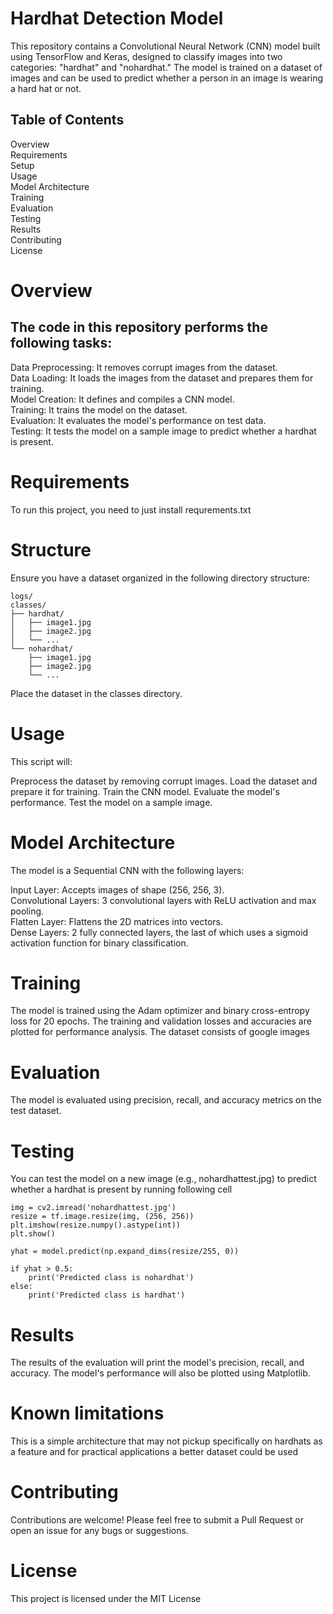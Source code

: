 # Hardhat Detection Model
This repository contains a Convolutional Neural Network (CNN) model built using TensorFlow and Keras, designed to classify images into two categories: "hardhat" and "nohardhat." The model is trained on a dataset of images and can be used to predict whether a person in an image is wearing a hard hat or not.

## Table of Contents
Overview  
Requirements  
Setup  
Usage  
Model Architecture  
Training  
Evaluation  
Testing  
Results  
Contributing  
License  
# Overview
## The code in this repository performs the following tasks:

Data Preprocessing: It removes corrupt images from the dataset.  
Data Loading: It loads the images from the dataset and prepares them for training.  
Model Creation: It defines and compiles a CNN model.  
Training: It trains the model on the dataset.  
Evaluation: It evaluates the model's performance on test data.  
Testing: It tests the model on a sample image to predict whether a hardhat is present.  
# Requirements
To run this project, you need to just install requrements.txt

# Structure 
Ensure you have a dataset organized in the following directory structure:
```
logs/  
classes/  
├── hardhat/  
│   ├── image1.jpg  
│   ├── image2.jpg  
│   └── ...  
└── nohardhat/  
    ├── image1.jpg  
    ├── image2.jpg  
    └── ...
```
Place the dataset in the classes directory.

# Usage
This script will:

Preprocess the dataset by removing corrupt images.
Load the dataset and prepare it for training.
Train the CNN model.
Evaluate the model's performance.
Test the model on a sample image.
# Model Architecture
The model is a Sequential CNN with the following layers:

Input Layer: Accepts images of shape (256, 256, 3).  
Convolutional Layers: 3 convolutional layers with ReLU activation and max pooling.  
Flatten Layer: Flattens the 2D matrices into vectors.  
Dense Layers: 2 fully connected layers, the last of which uses a sigmoid activation function for binary classification.  
# Training
The model is trained using the Adam optimizer and binary cross-entropy loss for 20 epochs. The training and validation losses and accuracies are plotted for performance analysis. The dataset consists of google images

# Evaluation
The model is evaluated using precision, recall, and accuracy metrics on the test dataset.

# Testing
You can test the model on a new image (e.g., nohardhattest.jpg) to predict whether a hardhat is present  by running following cell

```
img = cv2.imread('nohardhattest.jpg')
resize = tf.image.resize(img, (256, 256))
plt.imshow(resize.numpy().astype(int))
plt.show()

yhat = model.predict(np.expand_dims(resize/255, 0))

if yhat > 0.5:
    print('Predicted class is nohardhat')
else:
    print('Predicted class is hardhat')
```

# Results
The results of the evaluation will print the model's precision, recall, and accuracy. The model's performance will also be plotted using Matplotlib.

# Known limitations
This is a simple architecture that may not pickup specifically on hardhats as a feature and for practical applications a better dataset could be used

# Contributing
Contributions are welcome! Please feel free to submit a Pull Request or open an issue for any bugs or suggestions.

# License
This project is licensed under the MIT License
